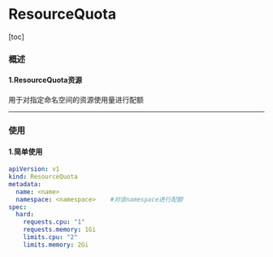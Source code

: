 # ResourceQuota

[toc]

### 概述

#### 1.ResourceQuota资源
用于对指定命名空间的资源使用量进行配额

***

### 使用

#### 1.简单使用
```yaml
apiVersion: v1
kind: ResourceQuota
metadata:
  name: <name>
  namespace: <namespace>    #对该namespace进行配额
spec:
  hard:
    requests.cpu: "1"
    requests.memory: 1Gi
    limits.cpu: "2"
    limits.memory: 2Gi
```
